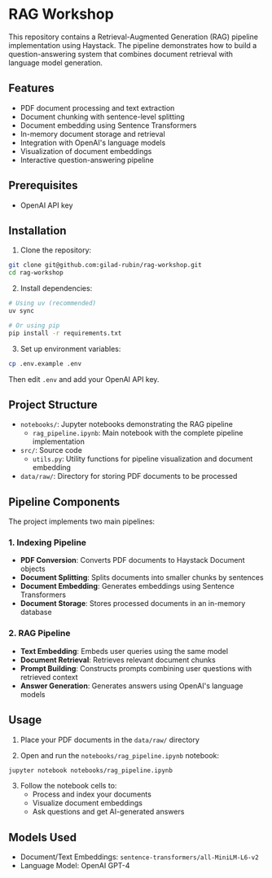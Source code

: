 # RAG Workshop

This repository contains a Retrieval-Augmented Generation (RAG) pipeline implementation using Haystack. The pipeline demonstrates how to build a question-answering system that combines document retrieval with language model generation.

## Features

- PDF document processing and text extraction
- Document chunking with sentence-level splitting
- Document embedding using Sentence Transformers
- In-memory document storage and retrieval
- Integration with OpenAI's language models
- Visualization of document embeddings
- Interactive question-answering pipeline

## Prerequisites

- OpenAI API key

## Installation

1. Clone the repository:
```bash
git clone git@github.com:gilad-rubin/rag-workshop.git
cd rag-workshop
```

2. Install dependencies:
```bash
# Using uv (recommended)
uv sync

# Or using pip
pip install -r requirements.txt
```

3. Set up environment variables:
```bash
cp .env.example .env
```
Then edit `.env` and add your OpenAI API key.

## Project Structure

- `notebooks/`: Jupyter notebooks demonstrating the RAG pipeline
  - `rag_pipeline.ipynb`: Main notebook with the complete pipeline implementation
- `src/`: Source code
  - `utils.py`: Utility functions for pipeline visualization and document embedding
- `data/raw/`: Directory for storing PDF documents to be processed

## Pipeline Components

The project implements two main pipelines:

### 1. Indexing Pipeline
- **PDF Conversion**: Converts PDF documents to Haystack Document objects
- **Document Splitting**: Splits documents into smaller chunks by sentences
- **Document Embedding**: Generates embeddings using Sentence Transformers
- **Document Storage**: Stores processed documents in an in-memory database

### 2. RAG Pipeline
- **Text Embedding**: Embeds user queries using the same model
- **Document Retrieval**: Retrieves relevant document chunks
- **Prompt Building**: Constructs prompts combining user questions with retrieved context
- **Answer Generation**: Generates answers using OpenAI's language models

## Usage

1. Place your PDF documents in the `data/raw/` directory

2. Open and run the `notebooks/rag_pipeline.ipynb` notebook:
```bash
jupyter notebook notebooks/rag_pipeline.ipynb
```

3. Follow the notebook cells to:
   - Process and index your documents
   - Visualize document embeddings
   - Ask questions and get AI-generated answers

## Models Used

- Document/Text Embeddings: `sentence-transformers/all-MiniLM-L6-v2`
- Language Model: OpenAI GPT-4